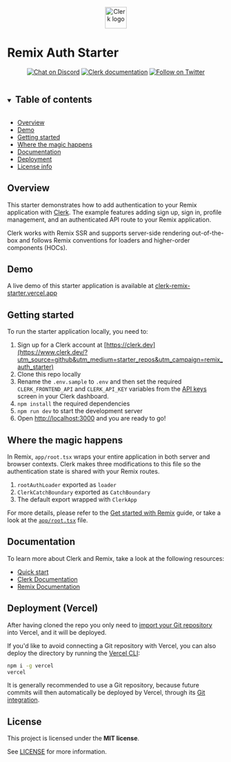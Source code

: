 <p align="center">
  <a href="https://clerk.dev?utm_source=github&utm_medium=remix_auth_starter" target="_blank" rel="noopener noreferrer">
    <img src="https://images.clerk.dev/static/clerk.svg" alt="Clerk logo" height="50">
  </a>
  <br />
</p>

# Remix Auth Starter

<div align="center">

[![Chat on Discord](https://img.shields.io/discord/856971667393609759.svg?logo=discord)](https://discord.com/invite/b5rXHjAg7A)
[![Clerk documentation](https://img.shields.io/badge/documentation-clerk-green.svg)](https://clerk.dev/docs?utm_source=github&utm_medium=remix_auth_starter)
[![Follow on Twitter](https://img.shields.io/twitter/follow/ClerkDev?style=social)](https://twitter.com/intent/follow?screen_name=ClerkDev)

</div>

<details open>
<summary><h2 style="display: inline-block; margin-left: 4px;">Table of contents</h2></summary>

* [Overview](#overview)
* [Demo](#demo)
* [Getting started](#getting-started)
* [Where the magic happens](#where-the-magic-happens)
* [Documentation](#documentation)
* [Deployment](#deployment-vercel)
* [License info](#license)

</details>

## Overview

This starter demonstrates how to add authentication to your Remix application with [Clerk](https://www.clerk.dev/?utm_source=github&utm_medium=starter_repos&utm_campaign=remix_auth_starter). The example features adding sign up, sign in, profile management, and an authenticated API route to your Remix application.

Clerk works with Remix SSR and supports server-side rendering out-of-the-box and follows Remix conventions for loaders and higher-order components (HOCs).

## Demo

A live demo of this starter application is available at [clerk-remix-starter.vercel.app](https://clerk-remix-starter.vercel.app/)

## Getting started

To run the starter application locally, you need to:

1. Sign up for a Clerk account at [https://clerk.dev](https://www.clerk.dev/?utm_source=github&utm_medium=starter_repos&utm_campaign=remix_auth_starter)
2. Clone this repo locally
3. Rename the `.env.sample` to `.env` and then set the required `CLERK_FRONTEND_API` and `CLERK_API_KEY` variables from the [API keys](https://dashboard.clerk.dev/last-active?path=api-keys) screen in your Clerk dashboard.
4. `npm install` the required dependencies
5. `npm run dev` to start the development server
6. Open [http://localhost:3000](http://localhost:3000) and you are ready to go!

## Where the magic happens

In Remix, `app/root.tsx` wraps your entire application in both server and browser contexts. Clerk makes three modifications to this file so the authentication state is shared with your Remix routes. 

1. `rootAuthLoader` exported as `loader`
2. `ClerkCatchBoundary` exported as `CatchBoundary`
3. The default export wrapped with `ClerkApp`

For more details, please refer to the [Get started with Remix](https://clerk.dev/docs/get-started/remix/?utm_source=github&utm_medium=starter_repos&utm_campaign=remix_auth_starter) guide, or take a look at the [`app/root.tsx`](./app/root.tsx) file.

## Documentation

To learn more about Clerk and Remix, take a look at the following resources:

- [Quick start](https://clerk.dev/docs/get-started/remix?utm_source=github&utm_medium=starter_repos&utm_campaign=remix_auth_starter)
- [Clerk Documentation](https://clerk.dev/docs/?utm_source=github&utm_medium=starter_repos&utm_campaign=remix_auth_starter)
- [Remix Documentation](https://remix.run/docs)

## Deployment (Vercel)

After having cloned the repo you only need to [import your Git repository](https://vercel.com/new) into Vercel, and it will be deployed.

If you'd like to avoid connecting a Git repository with Vercel, you can also deploy the directory by running the [Vercel CLI](https://vercel.com/cli):

```sh
npm i -g vercel
vercel
```

It is generally recommended to use a Git repository, because future commits will then automatically be deployed by Vercel, through its [Git integration](https://vercel.com/docs/concepts/git).

## License

This project is licensed under the **MIT license**.

See [LICENSE](https://github.com/clerkinc/remix-auth-starter/blob/main/LICENSE) for more information.
